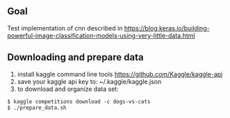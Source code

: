 ## Goal
Test implementation of cnn described in https://blog.keras.io/building-powerful-image-classification-models-using-very-little-data.html

## Downloading and prepare data
1. install kaggle command line tools https://github.com/Kaggle/kaggle-api
2. save your kaggle api key to: ~/.kaggle/kaggle.json
3. to download and organize data set:
```
$ kaggle competitions download -c dogs-vs-cats
$ ./prepare_data.sh
```

##